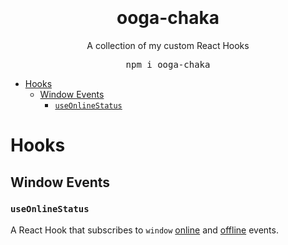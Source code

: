 <div align="center" background="black">
<h1>
<br />
<br />
ooga-chaka
</h1>
<p>A collection of my custom React Hooks</p>
<pre>npm i ooga-chaka</pre>
</div>

- [Hooks](#hooks)
	- [Window Events](#window-events)
		- [`useOnlineStatus`](#useonlinestatus)

# Hooks

## Window Events

### `useOnlineStatus`

A React Hook that subscribes to `window` [online](https://developer.mozilla.org/en-US/docs/Web/API/Window/online_event) and [offline](https://developer.mozilla.org/en-US/docs/Web/API/Window/offline_event) events.
